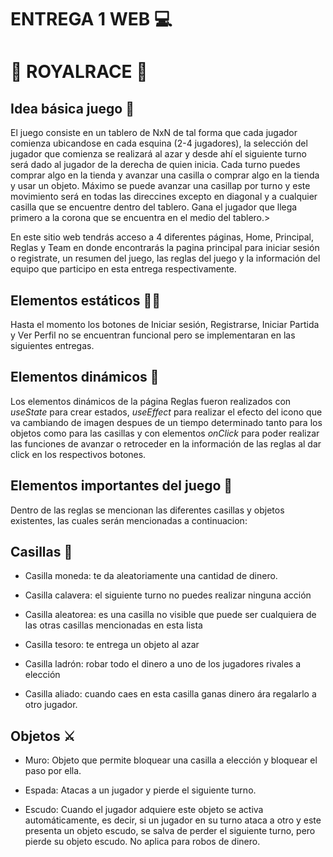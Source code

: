 # ENTREGA 1 WEB 💻 
# 👑 ROYALRACE 👑


##  Idea básica juego 🎲

El juego consiste en un tablero de NxN de tal forma que cada jugador comienza ubicandose en cada esquina (2-4 jugadores), la selección del jugador que comienza se realizará al azar y desde ahí el siguiente turno será dado al jugador de la derecha de quien inicia. Cada turno puedes comprar algo en la tienda y avanzar una casilla o comprar algo en la tienda y usar un objeto. Máximo se puede avanzar una casillap por turno y este movimiento será en todas las direccines excepto en diagonal y a cualquier casilla que se encuentre dentro del tablero. Gana el jugador que llega primero a la corona que se encuentra en el medio del tablero.>

En este sitio web tendrás acceso a 4 diferentes páginas, Home, Principal, Reglas y Team en donde encontrarás la pagina principal para iniciar sesión o registrate, un resumen del juego, las reglas del juego y la información del equipo que participo en esta entrega respectivamente.

## Elementos estáticos 🧍‍♀️

Hasta el momento los botones de Iniciar sesión, Registrarse, Iniciar Partida y Ver Perfil no se encuentran funcional pero se implementaran en las siguientes entregas. 

## Elementos dinámicos 🚂

Los elementos dinámicos de la página Reglas fueron realizados con _useState_ para crear estados, _useEffect_ para realizar el efecto del icono que va cambiando de imagen despues de un tiempo determinado tanto para los objetos como para las casillas y con elementos _onClick_ para poder realizar las funciones de avanzar o retroceder en la información de las reglas al dar click en los respectivos botones.

## Elementos importantes del juego 👑

Dentro de las reglas se mencionan las diferentes casillas y objetos existentes, las cuales serán mencionadas a continuacion:

## Casillas 🔳
- Casilla moneda: te da aleatoriamente una cantidad de dinero.

- Casilla calavera: el siguiente turno no puedes realizar ninguna acción 

- Casilla aleatorea: es una casilla no visible que puede ser cualquiera de las otras casillas mencionadas en esta lista 

- Casilla tesoro: te entrega un objeto al azar 

- Casilla ladrón: robar todo el dinero a uno de los jugadores rivales a elección 

- Casilla aliado: cuando caes en esta casilla ganas dinero ára regalarlo a otro jugador. 

## Objetos ⚔️

- Muro: Objeto que permite bloquear una casilla a elección y bloquear el paso por ella. 

- Espada: Atacas a un jugador y pierde el siguiente turno. 

- Escudo: Cuando el jugador adquiere este objeto se activa automáticamente, es 	decir, si un jugador en su turno ataca a otro y este presenta un objeto escudo, se salva de perder el siguiente turno, pero pierde su objeto escudo. No aplica para robos de dinero.